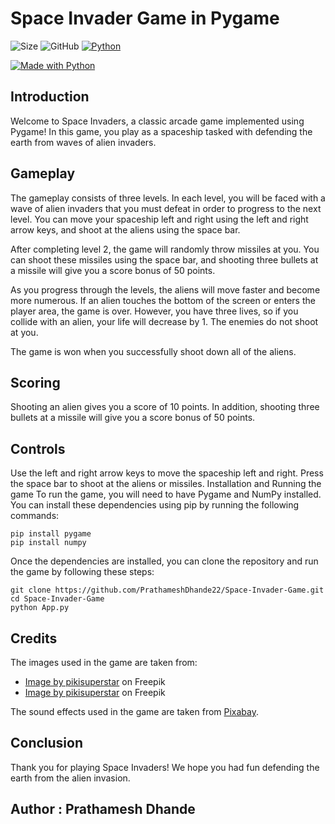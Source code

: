 # Space Invader Game in Pygame
![Size](https://img.shields.io/github/repo-size/PrathameshDhande22/Space-Invader-Game?logo=github&style=flat-square)
![GitHub](https://img.shields.io/github/license/PrathameshDhande22/Space-Invader-Game?logo=github&color=red&style=flat-square)
[![Python](https://img.shields.io/badge/IDE-vscode-brightgreen?style=flat-square&color=success)](https://code.visualstudio.com/)

[![Made with Python](https://img.shields.io/badge/Made%20with-Python-1f425f?logo=python&logoColor=white&style=for-the-badge)](https://www.python.org/)


## Introduction
Welcome to Space Invaders, a classic arcade game implemented using Pygame! In this game, you play as a spaceship tasked with defending the earth from waves of alien invaders.

## Gameplay
The gameplay consists of three levels. In each level, you will be faced with a wave of alien invaders that you must defeat in order to progress to the next level. You can move your spaceship left and right using the left and right arrow keys, and shoot at the aliens using the space bar.

After completing level 2, the game will randomly throw missiles at you. You can shoot these missiles using the space bar, and shooting three bullets at a missile will give you a score bonus of 50 points.

As you progress through the levels, the aliens will move faster and become more numerous. If an alien touches the bottom of the screen or enters the player area, the game is over. However, you have three lives, so if you collide with an alien, your life will decrease by 1. The enemies do not shoot at you.

The game is won when you successfully shoot down all of the aliens.

## Scoring
Shooting an alien gives you a score of 10 points. In addition, shooting three bullets at a missile will give you a score bonus of 50 points.

## Controls
Use the left and right arrow keys to move the spaceship left and right.
Press the space bar to shoot at the aliens or missiles.
Installation and Running the game
To run the game, you will need to have Pygame and NumPy installed. You can install these dependencies using pip by running the following commands:
```
pip install pygame
pip install numpy
```

Once the dependencies are installed, you can clone the repository and run the game by following these steps:
```
git clone https://github.com/PrathameshDhande22/Space-Invader-Game.git
cd Space-Invader-Game
python App.py
```
## Credits
The images used in the game are taken from:

- <a href="https://www.freepik.com/free-vector/gradient-galaxy-background_15292647.htm#query=space%20invaders&position=20&from_view=keyword">Image by pikisuperstar</a> on Freepik
- <a href="https://www.freepik.com/free-vector/cartoon-galaxy-with-stars-background_15266702.htm#query=space%20invaders&position=17&from_view=keyword">Image by pikisuperstar</a> on Freepik

The sound effects used in the game are taken from <a href="https://pixabay.com/?utm_source=link-attribution&amp;utm_medium=referral&amp;utm_campaign=music&amp;utm_content=96688">Pixabay</a>.

## Conclusion
Thank you for playing Space Invaders! We hope you had fun defending the earth from the alien invasion.

## Author : Prathamesh Dhande


